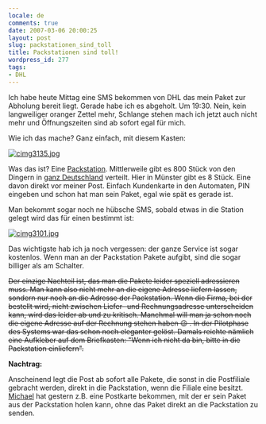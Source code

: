 ```yaml
---
locale: de
comments: true
date: 2007-03-06 20:00:25
layout: post
slug: packstationen_sind_toll
title: Packstationen sind toll!
wordpress_id: 277
tags:
- DHL
---
```


Ich habe heute Mittag eine SMS bekommen von DHL das mein Paket zur Abholung
bereit liegt. Gerade habe ich es abgeholt. Um 19:30. Nein, kein langweiliger
oranger Zettel mehr, Schlange stehen mach ich jetzt auch nicht mehr und
Öffnungszeiten sind ab sofort egal für mich.

Wie ich das mache? Ganz einfach, mit diesem Kasten:

[![cimg3135.jpg](http://farm1.static.flickr.com/151/416403113_3aa9899d60_m.jpg)](http://www.flickr.com/photos/wannawork/416403113/)

Was das ist? Eine [Packstation](http://www.dhl.de/dhl?lang=de_DE&xmlFile=53008).
Mittlerweile gibt es 800 Stück von den Dingern in [ganz Deutschland](http://www.dhl.de/exittracking?target=http%3A%2F%2Fwww.yellowmap.de%2FPartners%2FPackstation%2FSearchForm.aspx)
verteilt. Hier in Münster gibt es 8 Stück. Eine davon direkt vor meiner Post.
Einfach Kundenkarte in den Automaten, PIN eingeben und schon hat man sein
Paket, egal wie spät es gerade ist.

Man bekommt sogar noch ne hübsche SMS, sobald etwas in die Station gelegt wird
das für einen bestimmt ist:

[![cimg3101.jpg](http://farm1.static.flickr.com/155/412807270_dbe12ef905_m.jpg)](http://www.flickr.com/photos/wannawork/412807270/)

Das wichtigste hab ich ja noch vergessen: der ganze Service ist sogar
kostenlos. Wenn man an der Packstation Pakete aufgibt, sind die sogar billiger
als am Schalter.

<strike>Der einzige Nachteil ist, das man die Pakete leider speziell
adressieren muss. Man kann also nicht mehr an die eigene Adresse liefern
lassen, sondern nur noch an die Adresse der Packstation. Wenn die Firma, bei
der bestellt wird, nicht zwischen Liefer- und Rechnungsadresse unterscheiden
kann, wird das leider ab und zu kritisch. Manchmal will man ja schon noch die
eigene Adresse auf der Rechnung stehen haben :wink: . In der Pilotphase des Systems
war das schon noch eleganter gelöst. Damals reichte nämlich eine Aufkleber auf
dem Briefkasten: "Wenn ich nicht da bin, bitte in die Packstation
einliefern".</strike>

**Nachtrag:**

Anscheinend legt die Post ab sofort alle Pakete, die sonst in die Postfiliale
gebracht werden, direkt in die Packstation, wenn die Filiale eine besitzt.
[Michael](http://www.blog.de/main/index.php/mosterme) hat gestern z.B. eine
Postkarte bekommen, mit der er sein Paket aus der Packstation holen kann, ohne
das Paket direkt an die Packstation zu senden.
